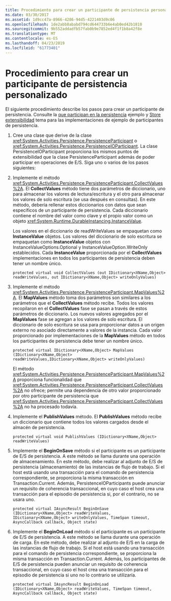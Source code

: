 ```yaml
---
title: Procedimiento para crear un participante de persistencia personalizado
ms.date: 03/30/2017
ms.assetid: 1d9cc47a-8966-4286-94d5-4221403d9c06
ms.openlocfilehash: 1de2abb8ababd794cd644733b6e4ab0ed42b1810
ms.sourcegitcommit: 9b552addadfb57fab0b9e7852ed4f1f1b8a42f8e
ms.translationtype: MT
ms.contentlocale: es-ES
ms.lasthandoff: 04/23/2019
ms.locfileid: "61773401"
---
```

# <a name="how-to-create-a-custom-persistence-participant"></a>Procedimiento para crear un participante de persistencia personalizado
El siguiente procedimiento describe los pasos para crear un participante de persistencia. Consulte la [que participan en la persistencia](https://go.microsoft.com/fwlink/?LinkID=177735) ejemplo y [Store extensibilidad](store-extensibility.md) tema para las implementaciones de ejemplo de participantes de persistencia.  
  
1. Cree una clase que derive de la clase <xref:System.Activities.Persistence.PersistenceParticipant> o <xref:System.Activities.Persistence.PersistenceIOParticipant>. La clase PersistenceIOParticipant proporciona los mismos puntos de extensibilidad que la clase PersistenceParticipant además de poder participar en operaciones de E/S. Siga uno o varios de los pasos siguientes:  
  
2. Implemente el método <xref:System.Activities.Persistence.PersistenceParticipant.CollectValues%2A>. El **CollectValues** método tiene dos parámetros de diccionario, uno para almacenar los valores de lectura/escritura y el otro para almacenar los valores de solo escritura (se usa después en consultas). En este método, debería rellenar estos diccionarios con datos que sean específicos de un participante de persistencia. Cada diccionario contiene el nombre del valor como clave y el propio valor como un objeto <xref:System.Runtime.DurableInstancing.InstanceValue>.  
  
     Los valores en el diccionario de readWriteValues se empaquetan como **InstanceValue** objetos. Los valores del diccionario de solo escritura se empaquetan como **InstanceValue** objetos con InstanceValueOptions.Optional y InstanceValueOption.WriteOnly establecidos. Cada **InstanceValue** proporcionada por el **CollectValues** implementaciones en todos los participantes de persistencia deben tener un nombre único.  
  
    ```  
    protected virtual void CollectValues (out IDictionary<XName,Object> readWriteValues, out IDictionary<XName,Object> writeOnlyValues)  
    ```  
  
3. Implemente el método <xref:System.Activities.Persistence.PersistenceParticipant.MapValues%2A>. El **MapValues** método toma dos parámetros son similares a los parámetros que el **CollectValues** método recibe. Todos los valores recopilaron en el **CollectValues** fase se pasan a través de estos parámetros de diccionario. Los nuevos valores agregados por el **MapValues** fase se agregan a los valores de solo escritura.  El diccionario de solo escritura se usa para proporcionar datos a un origen externo no asociado directamente a valores de la instancia. Cada valor proporcionado por implementaciones de la **MapValues** método en todos los participantes de persistencia debe tener un nombre único.  
  
    ```  
    protected virtual IDictionary<XName,Object> MapValues (IDictionary<XName,Object> readWriteValues,IDictionary<XName,Object> writeOnlyValues)  
    ```  
  
     El método <xref:System.Activities.Persistence.PersistenceParticipant.MapValues%2A> proporciona funcionalidad que <xref:System.Activities.Persistence.PersistenceParticipant.CollectValues%2A> no ofrece; permite una dependencia de otro valor proporcionado por otro participante de persistencia que <xref:System.Activities.Persistence.PersistenceParticipant.CollectValues%2A> no ha procesado todavía.  
  
4. Implemente el **PublishValues** método. El **PublishValues** método recibe un diccionario que contiene todos los valores cargados desde el almacén de persistencia.  
  
    ```  
    protected virtual void PublishValues (IDictionary<XName,Object> readWriteValues)  
    ```  
  
5. Implemente el **BeginOnSave** método si el participante es un participante de E/S de persistencia. A este método se llama durante una operación de almacenamiento. En este método, debe realizar al adjunto de E/S de persistencia (almacenamiento) de las instancias de flujo de trabajo.  Si el host está usando una transacción para el comando de persistencia correspondiente, se proporciona la misma transacción en Transaction.Current.  Además, PersistenceIOParticipants puede anunciar un requisito de coherencia transaccional, en cuyo caso el host crea una transacción para el episodio de persistencia si, por el contrario, no se usara uno.  
  
    ```  
    protected virtual IAsyncResult BeginOnSave (IDictionary<XName,Object> readWriteValues, IDictionary<XName,Object> writeOnlyValues, TimeSpan timeout, AsyncCallback callback, Object state)  
    ```  
  
6. Implemente el **BeginOnLoad** método si el participante es un participante de E/S de persistencia. A este método se llama durante una operación de carga. En este método, debe realizar al adjunto de E/S en la carga de las instancias de flujo de trabajo. Si el host está usando una transacción para el comando de persistencia correspondiente, se proporciona la misma transacción en Transaction.Current. Además, los participantes de E/S de persistencia pueden anunciar un requisito de coherencia transaccional, en cuyo caso el host crea una transacción para el episodio de persistencia si uno no lo contrario se utilizaría.  
  
    ```  
    protected virtual IAsyncResult BeginOnLoad (IDictionary<XName,Object> readWriteValues, TimeSpan timeout, AsyncCallback callback, Object state)  
    ```
